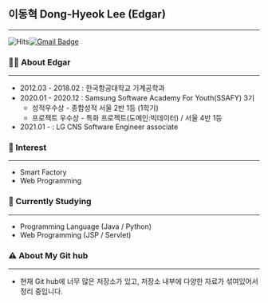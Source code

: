 ## 이동혁 Dong-Hyeok Lee (Edgar)

---

![Hits](https://hits.seeyoufarm.com/api/count/incr/badge.svg?url=https%3A%2F%2Fgithub.com%2FDonghyeok-Lee&count_bg=%232CCFDF&title_bg=%23555555&icon=&icon_color=%23E7E7E7&title=hits&edge_flat=false)[![Gmail Badge](https://img.shields.io/badge/Gmail-d14836?style=flat-square&logo=Gmail&logoColor=white&link=mailto:lee33843@gmail.com)](mailto:lee33843@gmail.com)



### 👨‍💼 About Edgar

---

* 2012.03 - 2018.02 : 한국항공대학교 기계공학과
* 2020.01 - 2020.12 : Samsung Software Academy For Youth(SSAFY) 3기
    * 성적우수상 - 종합성적 서울 2반 1등 (1학기)
    * 프로젝트 우수상 - 특화 프로젝트(도메인:빅데이터) / 서울 4반 1등
* 2021.01 - : LG CNS Software Engineer associate



### 👀 Interest

---

* Smart Factory
* Web Programming



### 🌱 Currently Studying

---

* Programming Language (Java / Python)
* Web Programming (JSP / Servlet)



### :warning: About My Git hub

---

* 현재 Git hub에 너무 많은 저장소가 있고, 저장소 내부에 다양한 자료가 섞여있어서 정리 중입니다.
